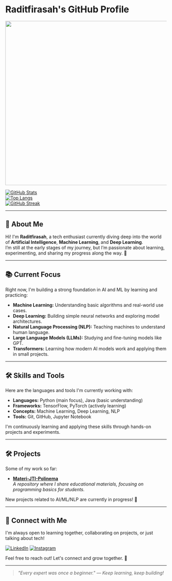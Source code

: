 # Raditfirasah's GitHub Profile

<p align="center">
  <img src="https://github.com/Raditfiransah.png" width="512" />
</p>

[![GitHub Stats](https://github-readme-stats.vercel.app/api?username=Raditfiransah&show_icons=true&theme=dark)](https://github.com/Raditfiransah)  
[![Top Langs](https://github-readme-stats.vercel.app/api/top-langs/?username=Raditfiransah&layout=compact&hide=html&theme=dark)](https://github.com/Raditfiransah)  
[![GitHub Streak](https://streak-stats.demolab.com?user=Raditfiransah&theme=dark)](https://github.com/Raditfiransah)

---

## 👋 About Me

Hi! I'm **Raditfirasah**, a tech enthusiast currently diving deep into the world of **Artificial Intelligence**, **Machine Learning**, and **Deep Learning**.  
I’m still at the early stages of my journey, but I’m passionate about learning, experimenting, and sharing my progress along the way. 🚀

---

## 📚 Current Focus

Right now, I'm building a strong foundation in AI and ML by learning and practicing:

- **Machine Learning:** Understanding basic algorithms and real-world use cases.
- **Deep Learning:** Building simple neural networks and exploring model architectures.
- **Natural Language Processing (NLP):** Teaching machines to understand human language.
- **Large Language Models (LLMs):** Studying and fine-tuning models like GPT.
- **Transformers:** Learning how modern AI models work and applying them in small projects.

---

## 🛠️ Skills and Tools

Here are the languages and tools I'm currently working with:

- **Languages:** Python (main focus), Java (basic understanding)
- **Frameworks:** TensorFlow, PyTorch (actively learning)
- **Concepts:** Machine Learning, Deep Learning, NLP
- **Tools:** Git, GitHub, Jupyter Notebook

I'm continuously learning and applying these skills through hands-on projects and experiments.

---

## 🛠️ Projects

Some of my work so far:

- [**Materi-JTI-Polinema**](https://github.com/Raditfirasah/Materi-JTI-Polinema)  
  *A repository where I share educational materials, focusing on programming basics for students.*

New projects related to AI/ML/NLP are currently in progress! 🚧

---

## 🤝 Connect with Me

I'm always open to learning together, collaborating on projects, or just talking about tech!

[![LinkedIn](https://img.shields.io/badge/-LinkedIn-0077B5?style=for-the-badge&logo=linkedin&logoColor=white)](https://www.linkedin.com/in/radit-firansah-31201b327/)
[![Instagram](https://img.shields.io/badge/-Instagram-E4405F?style=for-the-badge&logo=instagram&logoColor=white)](https://www.instagram.com/radit_firansah/)

Feel free to reach out! Let's connect and grow together. 🚀

---

> *"Every expert was once a beginner." — Keep learning, keep building!*
